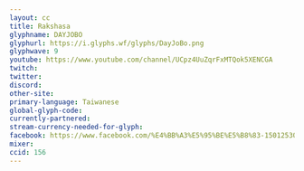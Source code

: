 ```yaml
---
layout: cc
title: Rakshasa
glyphname: DAYJOBO
glyphurl: https://i.glyphs.wf/glyphs/DayJoBo.png
glyphwave: 9
youtube: https://www.youtube.com/channel/UCpz4UuZqrFxMTQok5XENCGA
twitch: 
twitter: 
discord: 
other-site: 
primary-language: Taiwanese
global-glyph-code: 
currently-partnered: 
stream-currency-needed-for-glyph: 
facebook: https://www.facebook.com/%E4%BB%A3%E5%95%BE%E5%B8%83-1501253023305662/
mixer: 
ccid: 156
---
```


